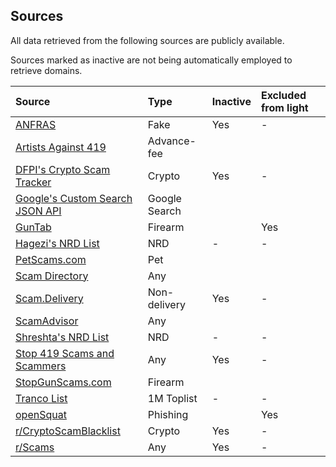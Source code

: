 ## Sources
All data retrieved from the following sources are publicly available.

Sources marked as inactive are not being automatically employed to retrieve domains.

Source | Type | Inactive | Excluded from light
:--- |:--- |:--- |:---
[ANFRAS](https://anfras.com/fakeshops/) | Fake | Yes | -
[Artists Against 419](https://db.aa419.org/fakebankslist.php) | Advance-fee | |
[DFPI's Crypto Scam Tracker](https://dfpi.ca.gov/crypto-scams/) | Crypto | Yes | -
[Google's Custom Search JSON API](https://developers.google.com/custom-search/v1/introduction) | Google Search | |
[GunTab](https://www.guntab.com/scam-websites) | Firearm | | Yes
[Hagezi's NRD List](https://github.com/hagezi/dns-blocklists?tab=readme-ov-file#nrd) | NRD | - | -
[PetScams.com](https://petscams.com/) | Pet | |
[Scam Directory](https://scam.directory/) | Any | |
[Scam.Delivery](https://scam.delivery/) | Non-delivery | Yes | -
[ScamAdvisor](https://www.scamadviser.com/) | Any | |
[Shreshta's NRD List](https://github.com/shreshta-labs/newly-registered-domains) | NRD | - | -
[Stop 419 Scams and Scammers](https://www.stop419scams.com/) | Any | Yes | -
[StopGunScams.com](https://stopgunscams.com/) | Firearm | |
[Tranco List](https://tranco-list.eu/) | 1M Toplist | - | -
[openSquat](https://github.com/atenreiro/opensquat) | Phishing | | Yes
[r/CryptoScamBlacklist](https://www.reddit.com/r/CryptoScamBlacklist/) | Crypto | Yes | -
[r/Scams](https://www.reddit.com/r/Scams/) | Any | Yes | -
